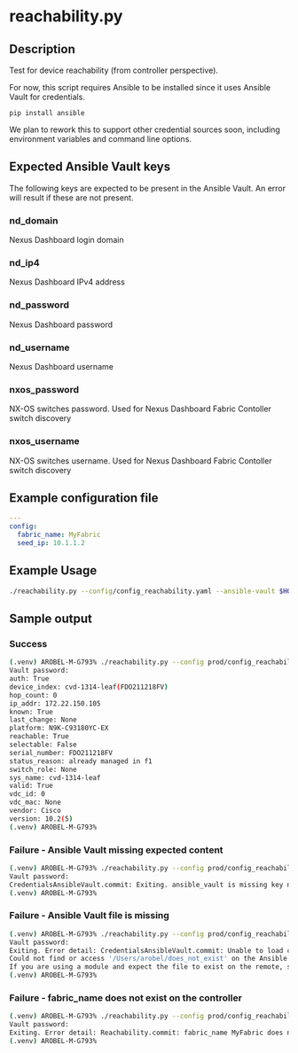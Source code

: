 # reachability.py

## Description

Test for device reachability (from controller perspective).

For now, this script requires Ansible to be installed since it uses Ansible
Vault for credentials.

`pip install ansible`

We plan to rework this to support other credential sources soon, including
environment variables and command line options.

## Expected Ansible Vault keys

The following keys are expected to be present in the Ansible Vault.
An error will result if these are not present.

### nd_domain

Nexus Dashboard login domain

### nd_ip4

Nexus Dashboard IPv4 address

### nd_password

Nexus Dashboard password

### nd_username

Nexus Dashboard username

### nxos_password

NX-OS switches password.
Used for Nexus Dashboard Fabric Contoller switch discovery

### nxos_username

NX-OS switches username.
Used for Nexus Dashboard Fabric Contoller switch discovery

## Example configuration file

``` yaml title="Example configuraion file"
---
config:
  fabric_name: MyFabric
  seed_ip: 10.1.1.2
```

## Example Usage

``` bash
./reachability.py --config/config_reachability.yaml --ansible-vault $HOME/.ansible/vault
```

## Sample output

### Success

``` bash
(.venv) AROBEL-M-G793% ./reachability.py --config prod/config_reachability.yaml --ansible-vault $HOME/.ansible/vault
Vault password:
auth: True
device_index: cvd-1314-leaf(FDO211218FV)
hop_count: 0
ip_addr: 172.22.150.105
known: True
last_change: None
platform: N9K-C93180YC-EX
reachable: True
selectable: False
serial_number: FDO211218FV
status_reason: already managed in f1
switch_role: None
sys_name: cvd-1314-leaf
valid: True
vdc_id: 0
vdc_mac: None
vendor: Cisco
version: 10.2(5)
(.venv) AROBEL-M-G793%
```

### Failure - Ansible Vault missing expected content

``` bash
(.venv) AROBEL-M-G793% ./reachability.py --config prod/config_reachability.yaml --ansible-vault $HOME/.ansible/vault
Vault password:
CredentialsAnsibleVault.commit: Exiting. ansible_vault is missing key nd_password. vault file: /Users/arobel/.ansible/vault
(.venv) AROBEL-M-G793%
```

### Failure - Ansible Vault file is missing

``` bash
(.venv) AROBEL-M-G793% ./reachability.py --config prod/config_reachability.yaml --ansible-vault $HOME/does_not_exist
Vault password:
Exiting. Error detail: CredentialsAnsibleVault.commit: Unable to load credentials in  /Users/arobel/does_not_exist. Exception detail: AnsibleFileNotFound: Unable to retrieve file contents
Could not find or access '/Users/arobel/does_not_exist' on the Ansible Controller.
If you are using a module and expect the file to exist on the remote, see the remote_src option
(.venv) AROBEL-M-G793%
```

### Failure - fabric_name does not exist on the controller

```bash
(.venv) AROBEL-M-G793% ./reachability.py --config prod/config_reachability.yaml --ansible-vault $HOME/.ansible/vault
Vault password:
Exiting. Error detail: Reachability.commit: fabric_name MyFabric does not exist on the controller.
(.venv) AROBEL-M-G793%
```
